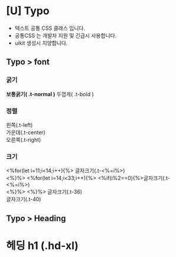 # [U] Typo
- 텍스트 공통 CSS 클래스 입니다.
- 공통CSS 는 개발자 지원 및 긴급시 사용합니다.
- uikit 생성시 지양합니다.

## Typo > font

### 굵기
<div class="example">
    <strong class="t-normal">보통굵기( .t-normal )</strong>
    <span class="t-bold">두껍게( .t-bold )</span>
</div>

### 정렬
<div class="example">
    <div class="t-left">왼쪽(.t-left)</div>
    <div class="t-center">가운데(.t-center)</div>
    <div class="t-right">오른쪽(.t-right)</div>
</div>

### 크기
<div class="example">
    <%for(let i=11;i<14;i++){%>
    <span class="t-<%=i%>">글자크기(.t-<%=i%>)</span><br />
    <%}%>
    <%for(let i=14;i<33;i++){%>
    <%if(i%2==0){%><span class="t-<%=i%>">글자크기(.t-<%=i%>)</span><br /><%}%>
    <%}%>
    <span class="t-36">글자크기(.t-36)</span><br />
    <span class="t-40">글자크기(.t-40)</span>
</div>

## Typo > Heading
<div class="example">
<h1 class="hd-xl">헤딩 h1 (.hd-xl)</h1>
</div>